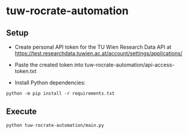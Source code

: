 # tuw-rocrate-automation

## Setup

- Create personal API token for the TU Wien Research Data API at https://test.researchdata.tuwien.ac.at/account/settings/applications/

- Paste the created token into tuw-rocrate-automation/api-access-token.txt

- Install Python dependencies:
```shell
python -m pip install -r requirements.txt
```

## Execute
```shell
python tuw-rocrate-automation/main.py
```